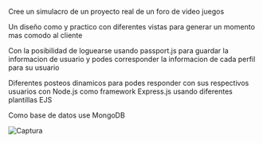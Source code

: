 Cree un simulacro de un proyecto real de un foro de video juegos

Un diseño como y practico con diferentes vistas para generar un momento mas comodo al cliente 

Con la posibilidad de loguearse usando passport.js para guardar la informacion de usuario y podes corresponder la informacion de cada perfil para su usuario 

Diferentes posteos dinamicos para podes responder con sus respectivos usuarios con Node.js como framework Express.js usando diferentes plantillas EJS 

Como base de datos use MongoDB

![Captura](https://user-images.githubusercontent.com/91352359/192123266-97c32929-5147-4087-91be-4038693f3a55.PNG)
